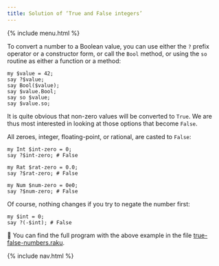 ```yaml
---
title: Solution of ‘True and False integers’
---
```


{% include menu.html %}

To convert a number to a Boolean value, you can use either the `?` prefix operator or a constructor form, or call the `Bool` method, or using the `so` routine as either a function or a method:

    my $value = 42;
    say ?$value;
    say Bool($value);
    say $value.Bool;
    say so $value;
    say $value.so;

It is quite obvious that non-zero values will be converted to `True`. We are thus most interested in looking at those options that become `False`.

All zeroes, integer, floating-point, or rational, are casted to `False`:

    my Int $int-zero = 0;
    say ?$int-zero; # False

    my Rat $rat-zero = 0.0;
    say ?$rat-zero; # False

    my Num $num-zero = 0e0;
    say ?$num-zero; # False

Of course, nothing changes if you try to negate the number first:

    my $int = 0;
    say ?(-$int); # False

🦋 You can find the full program with the above example in the file [true-false-numbers.raku](https://github.com/ash/raku-course/blob/master/exercises/booleans/true-false-numbers.raku).

{% include nav.html %}
